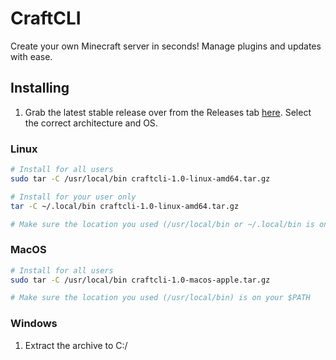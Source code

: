 # CraftCLI
Create your own Minecraft server in seconds! Manage plugins
and updates with ease.

## Installing
1. Grab the latest stable release over from the Releases tab
[here](https://github.com/AwesomeBFM/CraftCLI/releases). Select the correct architecture and OS.

### Linux
```bash
# Install for all users
sudo tar -C /usr/local/bin craftcli-1.0-linux-amd64.tar.gz

# Install for your user only
tar -C ~/.local/bin craftcli-1.0-linux-amd64.tar.gz

# Make sure the location you used (/usr/local/bin or ~/.local/bin is on your $PATH)
```

### MacOS
```zsh
# Install for all users
sudo tar -C /usr/local/bin craftcli-1.0-macos-apple.tar.gz

# Make sure the location you used (/usr/local/bin) is on your $PATH
```

### Windows
1. Extract the archive to C:/

